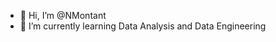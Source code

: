- 👋 Hi, I’m @NMontant
- 🌱 I’m currently learning Data Analysis and Data Engineering


<!---
NMontant/NMontant is a ✨ special ✨ repository because its `README.md` (this file) appears on your GitHub profile.
You can click the Preview link to take a look at your changes.
--->
